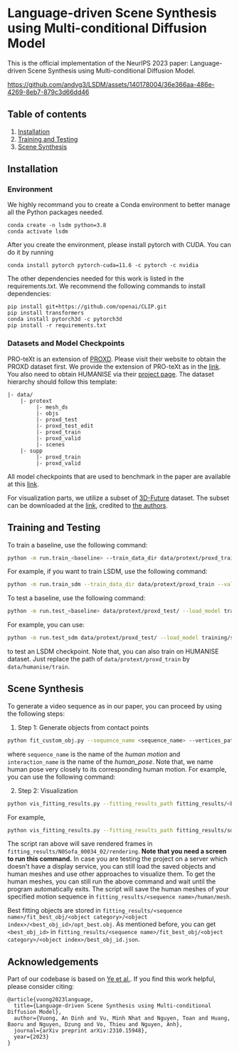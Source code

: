 # Language-driven Scene Synthesis using Multi-conditional Diffusion Model
This is the official implementation of the NeurIPS 2023 paper: Language-driven Scene Synthesis using Multi-conditional Diffusion Model.

https://github.com/andvg3/LSDM/assets/140178004/36e366aa-486e-4269-8eb7-879c3d66dd46

## Table of contents
   1. [Installation](#installation)
   1. [Training and Testing](#training-and-testing)
   1. [Scene Synthesis](#scene-synthesis)

## Installation
### Environment
We highly recommand you to create a Conda environment to better manage all the Python packages needed.
```
conda create -n lsdm python=3.8
conda activate lsdm
```
After you create the environment, please install pytorch with CUDA. You can do it by running
```
conda install pytorch pytorch-cuda=11.6 -c pytorch -c nvidia
```
The other dependencies needed for this work is listed in the requirements.txt. 
We recommend the following commands to install dependencies: 
```
pip install git+https://github.com/openai/CLIP.git
pip install transformers
conda install pytorch3d -c pytorch3d
pip install -r requirements.txt
```

### Datasets and Model Checkpoints
PRO-teXt is an extension of [PROXD](https://prox.is.tue.mpg.de/). Please visit their website to obtain the PROXD dataset first. We provide the extension of PRO-teXt as in the [link](https://forms.gle/AutfNYQEF6K9DRYs7). You also need to obtain HUMANISE via their [project page](https://silvester.wang/HUMANISE/). The dataset hierarchy should follow this template:
```
|- data/
    |- protext
         |- mesh_ds
         |- objs
         |- proxd_test
         |- proxd_test_edit
         |- proxd_train
         |- proxd_valid
         |- scenes
    |- supp
         |- proxd_train
         |- proxd_valid
```

All model checkpoints that are used to benchmark in the paper are available at this [link](https://drive.google.com/file/d/1T1CqAG2UxdtugqxrPj1trRe_UajX1OJl/view?usp=sharing).

For visualization parts, we utilize a subset of [3D-Future](https://tianchi.aliyun.com/specials/promotion/alibaba-3d-future) dataset. The subset can be downloaded at the [link](https://drive.google.com/file/d/1SryC2uRMoOYQ-qOEiZYB0NVccDRNEsB6/view), credited to [the authors](https://arxiv.org/abs/2301.01424).

## Training and Testing
To train a baseline, use the following command:
```bash
python -m run.train_<baseline> --train_data_dir data/protext/proxd_train --valid_data_dir data/protext/proxd_valid --fix_ori --epochs 1000 --out_dir training --experiment <baseline>
```
For example, if you want to train LSDM, use the following command:

```bash
python -m run.train_sdm --train_data_dir data/protext/proxd_train --valid_data_dir data/protext/proxd_valid --fix_ori --epochs 1000 --out_dir training --experiment sdm
```
To test a baseline, use the following command:
```bash
python -m run.test_<baseline> data/protext/proxd_test/ --load_model training/<baseline>/model_ckpt/best_model_cfd.pt --model_name <baseline> --fix_ori --test_on_valid_set --output_dir training/<baseline>/output
```
For example, you can use:
```bash
python -m run.test_sdm data/protext/proxd_test/ --load_model training/sdm/model_ckpt/best_model_cfd.pt --model_name sdm --fix_ori --test_on_valid_set --output_dir training/sdm/output
```
to test an LSDM checkpoint. Note that, you can also train on HUMANISE dataset. Just replace the path of `data/protext/proxd_train` by `data/humanise/train`.

## Scene Synthesis
To generate a video sequence as in our paper, you can proceed by using the following steps:

1. Step 1: Generate objects from contact points
```bash
python fit_custom_obj.py --sequence_name <sequence_name> --vertices_path data/supp/proxd_valid/vertices/<sequence_name>_verts.npy --contact_labels_path data/supp/proxd_valid/semantics/<sequence_name>_cfs.npy --output_dir fitting_results/<baseline> --label 3 --file_name training/sdm/output/predictions/<interaction_name>.npy
```
where `sequence_name` is the name of the *human motion* and `interaction_name` is the name of the *human_pose*. Note that, we name human pose very closely to its corresponding human motion. For example, you can use the following command:

2. Step 2: Visualization
```bash
python vis_fitting_results.py --fitting_results_path fitting_results/<baseline>/<sequence_name>/ --vertices_path data/supp/proxd_valid/vertices/<sequence_name>_verts.npy
```
For example,
```bash
python vis_fitting_results.py --fitting_results_path fitting_results/sdm/N0Sofa_00034_02/ --vertices_path data/supp/proxd_valid/vertices/N0Sofa_00034_02_verts.npy
```
The script ran above will save rendered frames in `fitting_results/N0Sofa_00034_02/rendering`. 
**Note that you need a screen to run this command.** In case you are testing the project on a server which doesn't have a display service, you can still load the saved objects and human meshes and use other approaches to visualize them. To get the human meshes, you can still run the above command and wait until the program automatically exits. The script will save the human meshes of your specified motion sequence in `fitting_results/<sequence name>/human/mesh`.

Best fitting objects are stored in `fitting_results/<sequence name>/fit_best_obj/<object category>/<object index>/<best_obj_id>/opt_best.obj`. As mentioned before, you can get `<best_obj_id>` in `fitting_results/<sequence name>/fit_best_obj/<object category>/<object index>/best_obj_id.json`.

## Acknowledgements
Part of our codebase is based on [Ye et al.](https://github.com/onestarYX/summon). If you find this work helpful, please consider citing:
```
@article{vuong2023language,
  title={Language-driven Scene Synthesis using Multi-conditional Diffusion Model},
  author={Vuong, An Dinh and Vu, Minh Nhat and Nguyen, Toan and Huang, Baoru and Nguyen, Dzung and Vo, Thieu and Nguyen, Anh},
  journal={arXiv preprint arXiv:2310.15948},
  year={2023}
}
```

